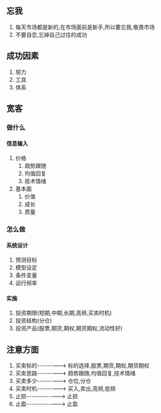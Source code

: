 ## 忘我

1. 每天市场都是新的,在市场面前是新手,所以要忘我,敬畏市场
2. 不要自恋,忘掉自己过往的成功

## 成功因素

1. 努力
2. 工具
3. 体系

## 宽客

### 做什么

#### 信息输入

1. 价格
   1. 趋势跟随
   2. 均值回复
   3. 技术情绪
2. 基本面
   1. 价值
   2. 成长
   3. 质量

### 怎么做

#### 系统设计

1. 预测目标
2. 模型设定
3. 条件变量
4. 运行频率

#### 实施

1. 投资期限(短期,中期,长期,高频,买卖时机)
2. 投资结构(分仓)
3. 投资产品(股票,期货,期权,期货期权,流动性好)

## 注意方面

1. 买卖标的---------> 标的选择,股票,期货,期权,期货期权
2. 买卖思路---------> 趋势跟随,均值回复,技术情绪
3. 买卖多少---------> 仓位,分仓
4. 买卖时机---------> 买入,卖出,高频,低频
5. 止损-------------> 止损
6. 止盈-------------> 止盈
